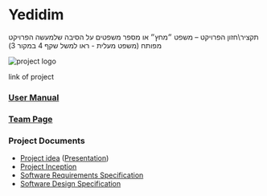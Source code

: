 # Yedidim
תקציר\חזון הפרויקט – משפט ״מחץ״ או מספר משפטים על הסיבה שלמעשה הפרויקט מפותח (משפט מעלית - ראו למשל שקף 4 במקור 3)


![project logo](https://raw.githubusercontent.com/malkals/our-project/master/YEDIDIM.png)





link of project


### [User Manual](https://github.com/malkals/our-project/wiki/User-Manual)

### [Team Page](https://github.com/malkals/our-project/wiki/Team-page)

### Project Documents
- [Project idea](https://drive.google.com/file/d/0ByckaStEeMspWG5hUjcyeTJKZm8/view) ([Presentation](https://drive.google.com/file/d/0ByckaStEeMspTXF4VU8yMVlnTGc/view))
- [Project Inception](https://github.com/malkals/our-project/wiki/Inception)
- [Software Requirements Specification](https://github.com/malkals/our-project/wiki)
- [Software Design Specification](https://github.com/malkals/our-project/wiki)




